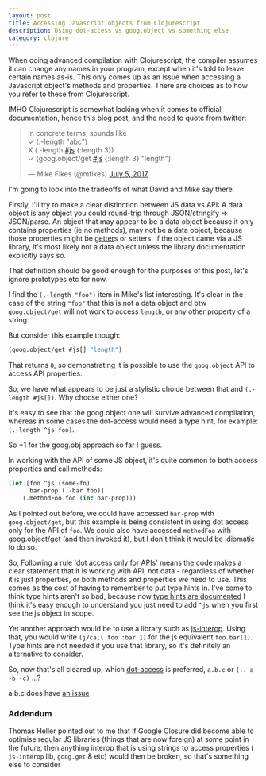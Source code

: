 ```yaml
---
layout: post
title: Accessing Javascript objects from Clojurescript  
description: Using dot-access vs goog.object vs something else
category: clojure 
---
```


When doing advanced compilation with Clojurescript, the compiler assumes it can change any names in your
program, except when it's told to leave certain names as-is. This only comes up as an issue when accessing
a Javascript object's methods and properties. There are choices as to how you refer to these from Clojurescript.

IMHO Clojurescript is somewhat lacking when it comes to official documentation, hence this blog post, and the need to quote from twitter:

<blockquote class="twitter-tweet"><p lang="en" dir="ltr">In concrete terms, sounds like<br>✓ (.-length &quot;abc&quot;)<br>X (.-length <a href="https://twitter.com/hashtag/js?src=hash&amp;ref_src=twsrc%5Etfw">#js</a> {:length 3})<br>✓ (goog.object/get <a href="https://twitter.com/hashtag/js?src=hash&amp;ref_src=twsrc%5Etfw">#js</a> {:length 3} &quot;length&quot;)</p>&mdash; Mike Fikes (@mfikes) <a href="https://twitter.com/mfikes/status/882585745424338944?ref_src=twsrc%5Etfw">July 5, 2017</a></blockquote> <script async src="https://platform.twitter.com/widgets.js" charset="utf-8"></script>

I'm going to look into the tradeoffs of what David and Mike say there.

Firstly, I'll try to make a clear distinction between JS data vs API: A data object is 
any object you could round-trip through JSON/stringify => JSON/parse. An object that may appear 
 to be a data object because it only contains properties (ie no methods), may not be a data object, because those
properties might be [getter](https://developer.mozilla.org/en-US/docs/Web/JavaScript/Reference/Functions/get)s or setters.
If the object came via a JS library, it's most likely not a data object unless the library documentation
explicitly says so.

That definition should be good enough for the purposes of this post, let's ignore prototypes etc
for now. 

I find the `(.-length "foo")` item in Mike's list interesting. 
It's clear in the case of the string `"foo"` that this is not a data object 
and btw `goog.object/get` will not work to access `length`, or any other property of a string.

But consider this example though: 

```clojure
(goog.object/get #js[] "length")
```

That returns `0`, so demonstrating it is possible to use the `goog.object` API to access API properties.

So, we have what appears to be just a stylistic choice between that and `(.-length #js[])`. Why choose either one? 

It's easy to see that the goog.object one will survive advanced compilation, whereas in some 
cases the dot-access would need a type hint, for example: `(.-length ^js foo)`. 

So +1 for the goog.obj approach so far I guess.

In working with the API of some JS object, it's quite common to both access properties and call methods:

```clojure
(let [foo ^js (some-fn)
      bar-prop (.-bar foo)]
    (.methodFoo foo (inc bar-prop)))
```  

As I pointed out before, we could have accessed `bar-prop` with `goog.object/get`, but
this example is being consistent in using dot access only for the API of `foo`. We could also have accessed `methodFoo` with 
goog.object/get (and then invoked it), but I don't think it would be idiomatic to do so.

So, Following a rule 'dot access only for APIs' means the code makes a clear statement that it is
working with API, not data - regardless of whether it is just properties, or both methods and properties we need to 
use. This comes as the cost of having to remember to put type hints in. I've come to think
 type hints aren't so bad, because now [type hints are documented](https://code.thheller.com/blog/shadow-cljs/2017/11/06/improved-externs-inference.html)
 I think it's easy enough to understand you just need to add `^js` when you first see the js object in scope.
 
 Yet another approach would be to use a library such as [js-interop](https://github.com/applied-science/js-interop). Using that,
 you would write `(j/call foo :bar 1)` for the js equivalent `foo.bar(1)`. Type hints are not needed if you use that 
 library, so it's definitely an alternative to consider.
 
So, now that's all cleared up, which [dot-access](https://cljs.github.io/api/syntax/dot) is preferred, `a.b.c` or `(.. a -b -c)` ...?

a.b.c does have [an issue](https://clojure.atlassian.net/jira/software/c/projects/CLJS/issues/CLJS-3315) 

### Addendum

Thomas Heller pointed out to me that if Google Closure did become able to optimise regular JS libraries (things that are now foreign)
at some point in the future, then anything interop that is using strings to access properties ( `js-interop` lib, `goog.get` & etc) would then be broken,
so that's something else to consider

 
                                                          